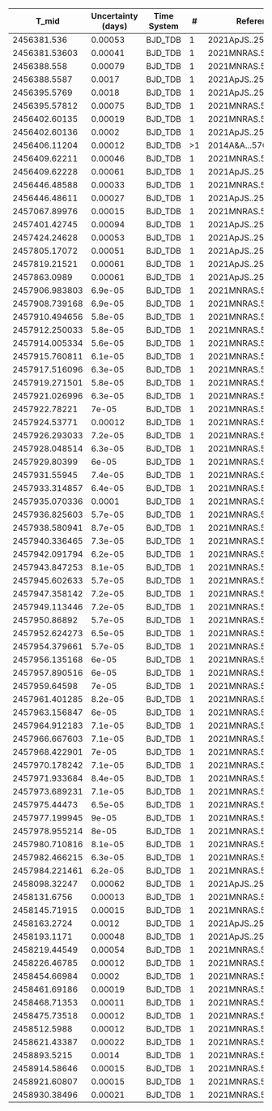 |T_mid|Uncertainty (days)           |Time System|#                                            |Reference                           |
|-----|-----------------------------|-----------|---------------------------------------------|------------------------------------|
|2456381.536|0.00053                      |BJD_TDB    |1                                            |2021ApJS..255...15W                 |
|2456381.53603|0.00041                      |BJD_TDB    |1                                            |2021MNRAS.500.5420C                 |
|2456388.558|0.00079                      |BJD_TDB    |1                                            |2021MNRAS.500.5420C                 |
|2456388.5587|0.0017                       |BJD_TDB    |1                                            |2021ApJS..255...15W                 |
|2456395.5769|0.0018                       |BJD_TDB    |1                                            |2021ApJS..255...15W                 |
|2456395.57812|0.00075                      |BJD_TDB    |1                                            |2021MNRAS.500.5420C                 |
|2456402.60135|0.00019                      |BJD_TDB    |1                                            |2021MNRAS.500.5420C                 |
|2456402.60136|0.0002                       |BJD_TDB    |1                                            |2021ApJS..255...15W                 |
|2456406.11204|0.00012                      |BJD_TDB    |>1                                           |2014A&A...570A..64S                 |
|2456409.62211|0.00046                      |BJD_TDB    |1                                            |2021MNRAS.500.5420C                 |
|2456409.62228|0.00061                      |BJD_TDB    |1                                            |2021ApJS..255...15W                 |
|2456446.48588|0.00033                      |BJD_TDB    |1                                            |2021MNRAS.500.5420C                 |
|2456446.48611|0.00027                      |BJD_TDB    |1                                            |2021ApJS..255...15W                 |
|2457067.89976|0.00015                      |BJD_TDB    |1                                            |2021MNRAS.500.5420C                 |
|2457401.42745|0.00094                      |BJD_TDB    |1                                            |2021ApJS..255...15W                 |
|2457424.24628|0.00053                      |BJD_TDB    |1                                            |2021ApJS..255...15W                 |
|2457805.17072|0.00051                      |BJD_TDB    |1                                            |2021ApJS..255...15W                 |
|2457819.21521|0.00061                      |BJD_TDB    |1                                            |2021ApJS..255...15W                 |
|2457863.0989|0.00061                      |BJD_TDB    |1                                            |2021ApJS..255...15W                 |
|2457906.983803|6.9e-05                      |BJD_TDB    |1                                            |2021MNRAS.500.5420C                 |
|2457908.739168|6.9e-05                      |BJD_TDB    |1                                            |2021MNRAS.500.5420C                 |
|2457910.494656|5.8e-05                      |BJD_TDB    |1                                            |2021MNRAS.500.5420C                 |
|2457912.250033|5.8e-05                      |BJD_TDB    |1                                            |2021MNRAS.500.5420C                 |
|2457914.005334|5.6e-05                      |BJD_TDB    |1                                            |2021MNRAS.500.5420C                 |
|2457915.760811|6.1e-05                      |BJD_TDB    |1                                            |2021MNRAS.500.5420C                 |
|2457917.516096|6.3e-05                      |BJD_TDB    |1                                            |2021MNRAS.500.5420C                 |
|2457919.271501|5.8e-05                      |BJD_TDB    |1                                            |2021MNRAS.500.5420C                 |
|2457921.026996|6.3e-05                      |BJD_TDB    |1                                            |2021MNRAS.500.5420C                 |
|2457922.78221|7e-05                        |BJD_TDB    |1                                            |2021MNRAS.500.5420C                 |
|2457924.53771|0.00012                      |BJD_TDB    |1                                            |2021MNRAS.500.5420C                 |
|2457926.293033|7.2e-05                      |BJD_TDB    |1                                            |2021MNRAS.500.5420C                 |
|2457928.048514|6.3e-05                      |BJD_TDB    |1                                            |2021MNRAS.500.5420C                 |
|2457929.80399|6e-05                        |BJD_TDB    |1                                            |2021MNRAS.500.5420C                 |
|2457931.55945|7.4e-05                      |BJD_TDB    |1                                            |2021MNRAS.500.5420C                 |
|2457933.314857|6.4e-05                      |BJD_TDB    |1                                            |2021MNRAS.500.5420C                 |
|2457935.070336|0.0001                       |BJD_TDB    |1                                            |2021MNRAS.500.5420C                 |
|2457936.825603|5.7e-05                      |BJD_TDB    |1                                            |2021MNRAS.500.5420C                 |
|2457938.580941|8.7e-05                      |BJD_TDB    |1                                            |2021MNRAS.500.5420C                 |
|2457940.336465|7.3e-05                      |BJD_TDB    |1                                            |2021MNRAS.500.5420C                 |
|2457942.091794|6.2e-05                      |BJD_TDB    |1                                            |2021MNRAS.500.5420C                 |
|2457943.847253|8.1e-05                      |BJD_TDB    |1                                            |2021MNRAS.500.5420C                 |
|2457945.602633|5.7e-05                      |BJD_TDB    |1                                            |2021MNRAS.500.5420C                 |
|2457947.358142|7.2e-05                      |BJD_TDB    |1                                            |2021MNRAS.500.5420C                 |
|2457949.113446|7.2e-05                      |BJD_TDB    |1                                            |2021MNRAS.500.5420C                 |
|2457950.86892|5.7e-05                      |BJD_TDB    |1                                            |2021MNRAS.500.5420C                 |
|2457952.624273|6.5e-05                      |BJD_TDB    |1                                            |2021MNRAS.500.5420C                 |
|2457954.379661|5.7e-05                      |BJD_TDB    |1                                            |2021MNRAS.500.5420C                 |
|2457956.135168|6e-05                        |BJD_TDB    |1                                            |2021MNRAS.500.5420C                 |
|2457957.890516|6e-05                        |BJD_TDB    |1                                            |2021MNRAS.500.5420C                 |
|2457959.64598|7e-05                        |BJD_TDB    |1                                            |2021MNRAS.500.5420C                 |
|2457961.401285|8.2e-05                      |BJD_TDB    |1                                            |2021MNRAS.500.5420C                 |
|2457963.156847|6e-05                        |BJD_TDB    |1                                            |2021MNRAS.500.5420C                 |
|2457964.912183|7.1e-05                      |BJD_TDB    |1                                            |2021MNRAS.500.5420C                 |
|2457966.667603|7.1e-05                      |BJD_TDB    |1                                            |2021MNRAS.500.5420C                 |
|2457968.422901|7e-05                        |BJD_TDB    |1                                            |2021MNRAS.500.5420C                 |
|2457970.178242|7.1e-05                      |BJD_TDB    |1                                            |2021MNRAS.500.5420C                 |
|2457971.933684|8.4e-05                      |BJD_TDB    |1                                            |2021MNRAS.500.5420C                 |
|2457973.689231|7.1e-05                      |BJD_TDB    |1                                            |2021MNRAS.500.5420C                 |
|2457975.44473|6.5e-05                      |BJD_TDB    |1                                            |2021MNRAS.500.5420C                 |
|2457977.199945|9e-05                        |BJD_TDB    |1                                            |2021MNRAS.500.5420C                 |
|2457978.955214|8e-05                        |BJD_TDB    |1                                            |2021MNRAS.500.5420C                 |
|2457980.710816|8.1e-05                      |BJD_TDB    |1                                            |2021MNRAS.500.5420C                 |
|2457982.466215|6.3e-05                      |BJD_TDB    |1                                            |2021MNRAS.500.5420C                 |
|2457984.221461|6.2e-05                      |BJD_TDB    |1                                            |2021MNRAS.500.5420C                 |
|2458098.32247|0.00062                      |BJD_TDB    |1                                            |2021ApJS..255...15W                 |
|2458131.6756|0.00013                      |BJD_TDB    |1                                            |2021MNRAS.500.5420C                 |
|2458145.71915|0.00015                      |BJD_TDB    |1                                            |2021MNRAS.500.5420C                 |
|2458163.2724|0.0012                       |BJD_TDB    |1                                            |2021ApJS..255...15W                 |
|2458193.1171|0.00048                      |BJD_TDB    |1                                            |2021ApJS..255...15W                 |
|2458219.44549|0.00054                      |BJD_TDB    |1                                            |2021MNRAS.500.5420C                 |
|2458226.46785|0.00012                      |BJD_TDB    |1                                            |2021MNRAS.500.5420C                 |
|2458454.66984|0.0002                       |BJD_TDB    |1                                            |2021MNRAS.500.5420C                 |
|2458461.69186|0.00019                      |BJD_TDB    |1                                            |2021MNRAS.500.5420C                 |
|2458468.71353|0.00011                      |BJD_TDB    |1                                            |2021MNRAS.500.5420C                 |
|2458475.73518|0.00012                      |BJD_TDB    |1                                            |2021MNRAS.500.5420C                 |
|2458512.5988|0.00012                      |BJD_TDB    |1                                            |2021MNRAS.500.5420C                 |
|2458621.43387|0.00022                      |BJD_TDB    |1                                            |2021MNRAS.500.5420C                 |
|2458893.5215|0.0014                       |BJD_TDB    |1                                            |2021MNRAS.500.5420C                 |
|2458914.58646|0.00015                      |BJD_TDB    |1                                            |2021MNRAS.500.5420C                 |
|2458921.60807|0.00015                      |BJD_TDB    |1                                            |2021MNRAS.500.5420C                 |
|2458930.38496|0.00021                      |BJD_TDB    |1                                            |2021MNRAS.500.5420C                 |
